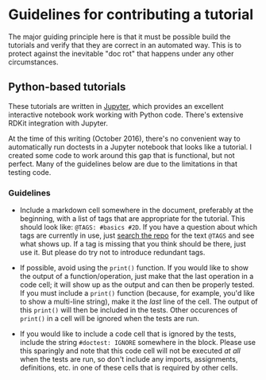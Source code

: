 # Guidelines for contributing a tutorial

The major guiding principle here is that it must be possible build the tutorials
and verify that they are correct in an automated way. This is to protect against
the inevitable "doc rot" that happens under any other circumstances.

## Python-based tutorials

These tutorials are written in [Jupyter](http://jupyter.org), which provides an
excellent interactive notebook work working with Python code. There's extensive
RDKit integration with Jupyter.

At the time of this writing (October 2016), there's no convenient way to
automatically run doctests in a Jupyter notebook that looks like a tutorial. I
created some code to work around this gap that is functional, but not perfect.
Many of the guidelines below are due to the limitations in that testing code.

### Guidelines

- Include a markdown cell somewhere in the document, preferably at the beginning, with a list of tags that are appropriate for the tutorial. This should look like: `@TAGS: #basics #2D`. If you have a question about which tags are currently in use, just [search the repo](https://github.com/rdkit/rdkit-tutorials/search?q=%22%40TAGS%22&type=Code) for the text `@TAGS` and see what shows up. If a tag is missing that you think should be there, just use it. But please do try not to introduce redundant tags.

- If possible, avoid using the `print()` function. If you would like to show the output of a function/operation, just make that the last operation in a code cell; it will show up as the output and can then be properly tested. If you must include a `print()` function (because, for example, you'd like to show a multi-line string), make it the *last* line of the cell. The output of this `print()` will then be included in the tests. Other occurences of `print()` in a cell will be ignored when the tests are run.

- If you would like to include a code cell that is ignored by the tests, include the string `#doctest: IGNORE` somewhere in the block. Please use this sparingly and note that this code cell will not be executed *at all* when the tests are run, so don't include any imports, assignments, definitions, etc. in one of these cells that is required by other cells.
